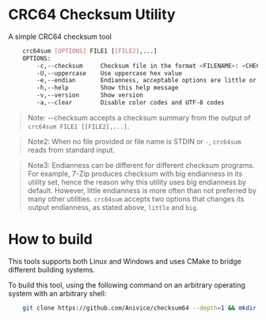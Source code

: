 # CRC64 Checksum Utility

A simple CRC64 checksum tool

```bash
    crc64sum [OPTIONS] FILE1 [[FILE2],...]
    OPTIONS:
        -c,--checksum     Checksum file in the format <FILENAME>: <CHECKSUM>
        -U,--uppercase    Use uppercase hex value
        -e,--endian       Endianness, acceptable options are little or big (default)
        -h,--help         Show this help message
        -v,--version      Show version
        -a,--clear        Disable color codes and UTF-8 codes
```

> Note: --checksum accepts a checksum summary from the output of `crc64sum FILE1 [[FILE2],...]`.

> Note2: When no file provided or file name is STDIN or `-`, `crc64sum` reads from standard input.

> Note3:
> Endianness can be different for different checksum programs.
> For example, 7-Zip produces checksum with big endianness in its utility set,
> hence the reason why this utility uses big endianness by default.
> However, little endianness is more often than not preferred by many other utilities.
> `crc64sum` accepts two options that changes its output endianness, as stated above, `little` and `big`.

# How to build

This tools supports both Linux and Windows and uses CMake to bridge different building systems.

To build this tool, using the following command on an arbitrary operating system with an arbitrary shell:

```bash
    git clone https://github.com/Anivice/checksum64 --depth=1 && mkdir checksum64/build && cd checksum64/build && cmake .. -DCMAKE_BUILD_TYPE=Release && cmake --build . --config Release
```
